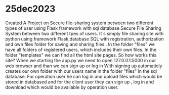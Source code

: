 # 25dec2023
Created A Project on Secure file-sharing system between two different types of user using Flask framework with sql database.Secure File Sharing System between two different tpes of users.
It`s simply file sharing site with python using framework Flask,database SQL with registration,
authorization and own files folder for saving and sharing files . 
In the folder "files" we have all folders of registered users, which includes their own files. In the folder "templates" we can find all the html site pages.
So how works this site? When we starting the app.py we need to open 127.0.0.1:5000 in our web browser and than we can sign up or log in With signing up automaticly creates our own folder with our users name in the folder "files" in the sql database. For operation user he can log in and upload files which would be stored in databased and for the client user they can sign up , log in and download which would be available by operation user.
